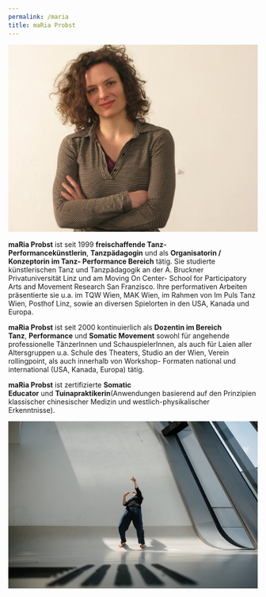 ```yaml
---
permalink: /maria
title: maRia Probst
---
```

![](/assets/uploads/img_2541_-_foto_.jpg)

**maRia Probst** ist seit 1999 **freischaffende Tanz- Performancekünstlerin**, **Tanzpädagogin** und als **Organisatorin / Konzeptorin im Tanz- Performance Bereich** tätig. Sie studierte künstlerischen Tanz und Tanzpädagogik an der A. Bruckner Privatuniversität Linz und am Moving On Center- School for Participatory Arts and Movement Research San Franzisco. Ihre performativen Arbeiten präsentierte sie u.a. im TQW Wien, MAK Wien, im Rahmen von Im Puls Tanz Wien, Posthof Linz, sowie an diversen Spielorten in den USA, Kanada und Europa.

**maRia Probst** ist seit 2000 kontinuierlich als **Dozentin im Bereich Tanz**, **Performance** und **Somatic Movement** sowohl für angehende professionelle TänzerInnen und SchauspielerInnen, als auch für Laien aller Altersgruppen u.a. Schule des Theaters, Studio an der Wien, Verein rollingpoint, als auch innerhalb von Workshop- Formaten national und international (USA, Kanada, Europa) tätig.

**maRia Probst** ist zertifizierte **Somatic Educator** und **Tuinapraktikerin**(Anwendungen basierend auf den Prinzipien klassischer chinesischer Medizin und westlich-physikalischer Erkenntnisse).

![](/assets/uploads/heshaohui.rollingpoint-wu-fotos.049.jpg)
